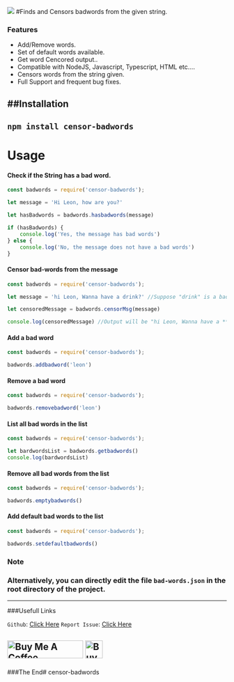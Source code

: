 ![](https://www.psdstamps.com/wp-content/uploads/2019/11/grunge-censored-label-png-768x512.png)
#Finds and Censors badwords from the given string.
### Features

- Add/Remove words.
- Set of default words available.
- Get word Cencored output..
- Compatible with NodeJS, Javascript, Typescript, HTML etc....
- Censors words from the string given.
- Full Support and frequent bug fixes.



##Installation
-------------
`npm install censor-badwords`
-------------


# Usage


#### Check if the String has a bad word.
```js
const badwords = require('censor-badwords');

let message = 'Hi Leon, how are you?'

let hasBadwords = badwords.hasbadwords(message)

if (hasBadwords) {
    console.log('Yes, the message has bad words')
} else {
    console.log('No, the message does not have a bad words')
}
```

#### Censor bad-words from the message
```js
const badwords = require('censor-badwords');

let message = 'hi Leon, Wanna have a drink?' //Suppose "drink" is a bad word.

let censoredMessage = badwords.censorMsg(message)

console.log(censoredMessage) //Output will be "hi Leon, Wanna have a ****?"
```

#### Add a bad word
```js
const badwords = require('censor-badwords');

badwords.addbadword('leon')
```

#### Remove a bad word
```js
const badwords = require('censor-badwords');

badwords.removebadword('leon')
```
#### List all bad words in the list
```js
const badwords = require('censor-badwords');

let bardwordsList = badwords.getbadwords()
console.log(bardwordsList)
```
#### Remove all bad words from the list
```js
const badwords = require('censor-badwords');

badwords.emptybadwords()
```
#### Add default bad words to the list
```js
const badwords = require('censor-badwords');

badwords.setdefaultbadwords()
```

### **Note**
### Alternatively, you can directly edit the file `bad-words.json` in the root directory of the project.


------------------------------


###Usefull Links



`Github`: [Click Here](https://github.com/D3OXY)
`Report Issue`: [Click Here](https://github.com/D3OXY/pterodactyl-optimized-paper-egg/issues)

[id/name]: http://link-url/
[Issue]: https://github.com/D3OXY/pterodactyl-optimized-paper-egg/issues
<a href="https://www.buymeacoffee.com/deoxy" target="_blank"><img src="https://cdn.buymeacoffee.com/buttons/default-orange.png" alt="Buy Me A Coffee" height="41" width="174"></a>
<a href="https://github.com/D3OXY" target="_blank"><img src="https://w7.pngwing.com/pngs/711/176/png-transparent-github-inc-repository-source-code-github-mammal-cat-like-mammal-carnivoran-thumbnail.png" alt="Buy Me A Coffee" height="41" width="40"></a>
---------------
###The End#   c e n s o r - b a d w o r d s  
 